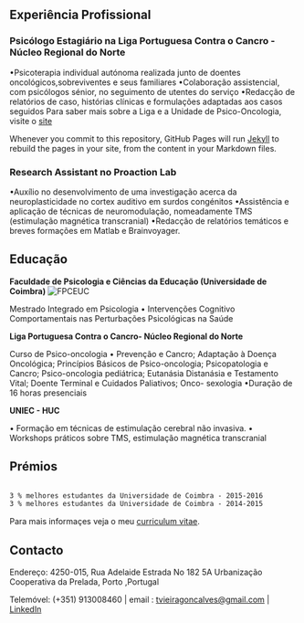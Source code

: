 ## Experiência Profissional

### Psicólogo Estagiário na Liga Portuguesa Contra o Cancro - Núcleo Regional do Norte
•Psicoterapia individual autónoma realizada junto de doentes oncológicos,sobreviventes e seus familiares
•Colaboração assistencial, com psicólogos sénior, no seguimento de utentes do serviço
•Redacção de relatórios de caso, histórias clínicas e formulações adaptadas aos casos seguidos 
Para saber mais sobre a Liga e a Unidade de Psico-Oncologia, visite o [site](https://www.ligacontracancro.pt/) 

Whenever you commit to this repository, GitHub Pages will run [Jekyll](https://jekyllrb.com/) to rebuild the pages in your site, from the content in your Markdown files.

### Research Assistant no Proaction Lab
•Auxílio no desenvolvimento de uma investigação acerca da neuroplasticidade no cortex auditivo em surdos congénitos
•Assistência e aplicação de técnicas de neuromodulação, nomeadamente TMS (estimulação magnética transcranial)
•Redacção de relatórios temáticos e breves formações em Matlab e Brainvoyager.




## Educação
**Faculdade de Psicologia e Ciências da Educação (Universidade de Coimbra)**
![FPCEUC](https://www.uc.pt/identidadevisual/jpgcmyk/FPCEUC.jpg "FPCEUC")

Mestrado Integrado em Psicologia 
• Intervenções Cognitivo Comportamentais nas Perturbações Psicológicas na Saúde

**Liga Portuguesa Contra o Cancro- Núcleo Regional do Norte**

Curso de Psico-oncologia 
• Prevenção e Cancro; Adaptação à Doença Oncológica; Princípios Básicos de Psico-oncologia; Psicopatologia e Cancro; Psico-oncologia pediátrica; Eutanásia Distanásia e Testamento Vital; Doente Terminal e Cuidados Paliativos; Onco- sexologia
•Duração de 16 horas presenciais 

**UNIEC - HUC**

• Formação em técnicas de estimulação cerebral não invasiva.
• Workshops práticos sobre TMS, estimulação magnética transcranial


## Prémios
```markdown

3 % melhores estudantes da Universidade de Coimbra - 2015-2016
3 % melhores estudantes da Universidade de Coimbra - 2014-2015


```

Para mais informaçes veja o meu [curriculum vitae](https://github.com/tvieiragoncalves/cvr/raw/gh-pages/resume_cv_tiago.pdf).



## Contacto
Endereço:
4250-015, Rua Adelaide Estrada No 182 5A Urbanização Cooperativa da Prelada, Porto ,Portugal

Telemóvel: (+351) 913008460 | email : [tvieiragoncalves@gmail.com](mailto:tvieiragoncalves@gmail.com) | [LinkedIn](https://pt.linkedin.com/in/tvieiragoncalves)

